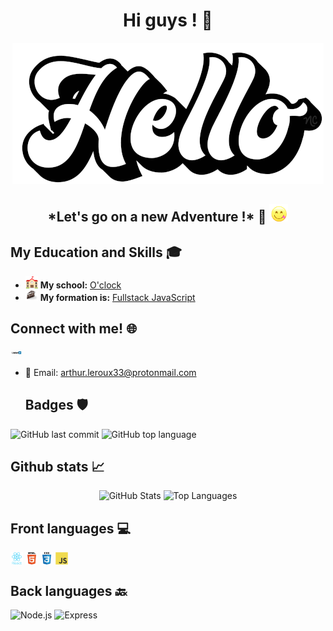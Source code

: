 <h1 align="center">Hi guys ! 👋</h1>

<p align="center">
  <img src="hello.gif" alt="hello">
</p>

<h2 align="center">*Let's go on a new Adventure !* 🚀 <img src="miam.gif" width="30"></h2>

## My Education and Skills 🎓

- <img src="school.gif" alt="school" width="20"> **My school:** [O'clock](https://oclock.io/)
- <img src="layercake-jsfs.png" alt="formation" width="20"> **My formation is:** [Fullstack JavaScript](https://oclock.io/formations/developpeur-web-fullstack-javascript)

## Connect with me! 🌐

[<img src="linkedin.gif" alt="linkedin" width="20">](https://www.linkedin.com/in/arthur-leroux-068266227/)
- 📧 Email: <arthur.leroux33@protonmail.com>

  ## Badges 🛡️

![GitHub last commit](https://img.shields.io/github/last-commit/Arthur-Leroux/RPG?style=flat-square)
![GitHub top language](https://img.shields.io/github/languages/top/Arthur-Leroux/hit-machine-nodejs?style=flat-square)

## Github stats 📈

<p align="center">
  <img src="https://github-readme-stats.vercel.app/api?username=Arthur-Leroux&theme=onedark&count=true" alt="GitHub Stats" width="400">
  <img src="https://github-readme-stats.vercel.app/api/top-langs?username=Arthur-Leroux&theme=onedark&count=true" alt="Top Languages" width="400">
</p>

## Front languages 💻

<img src="react.svg" alt="react" width="20" align="center"> <img src="html5.svg" alt="html5" width="20" align="center"> <img src="css3.svg" alt="css3" width="20" align="center"> <img src="javascript.svg" alt="javascript" width="20" align="center">

## Back languages 🔙

![Node.js](https://upload.wikimedia.org/wikipedia/commons/thumb/d/d9/Node.js_logo.svg/1280px-Node.js_logo.svg.png)
![Express](https://upload.wikimedia.org/wikipedia/commons/thumb/6/64/Expressjs.png/256px-Expressjs.png)
